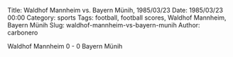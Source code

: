 Title: Waldhof Mannheim vs. Bayern Münih, 1985/03/23
Date: 1985/03/23 00:00
Category: sports
Tags: football, football scores, Waldhof Mannheim, Bayern Münih
Slug: waldhof-mannheim-vs-bayern-munih
Author: carbonero


Waldhof Mannheim 0 - 0 Bayern Münih
